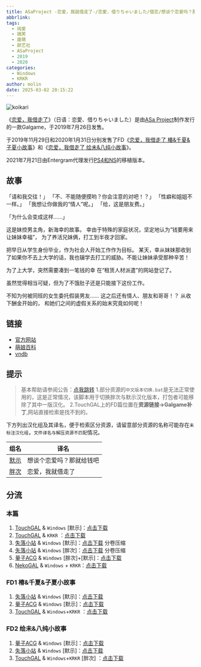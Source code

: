 ```yaml
---
title: ASaProject -恋爱，我就借走了-/恋愛、借りちゃいました/借恋/想谈个恋爱吗？那就给钱吧
abbrlink:
tags:
  - 纯爱
  - 搞笑
  - 废萌
  - 颜艺社
  - ASaProject
  - 2019
  - 2020
categories:
  - Windows
  - KRKR
author: molin
date: 2025-03-02 20:15:22
---
```


![koikari](https://static.saop.cc/vns/img/koikari.webp)

《[恋爱，我借走了](#本篇)》（日语：恋愛、借りちゃいました）是由[ASa Project](https://asa-pro.com/)制作发行的一款Galgame，于2019年7月26日发售。

于2019年11月29日和2020年1月31日分别发售了FD《[恋爱，我借走了 椿&千夏&子夏小故事](#fd1-椿千夏子夏小故事)》和《[恋爱，我借走了 绘未&八纯小故事](#fd2-绘未八纯小故事)》。

2021年7月21日由Entergram代理发行[PS4和NS](https://www.entergram.co.jp/koikari/)的移植版本。 


<!-- more -->

## 故事

「请和我交往！」
「不、不能随便摸哟？你会注意的对吧！？」
「性癖和姐姐不一样。」
「我想让你做我的“情人”呢。」
「给，这是朋友费。」

「为什么会变成这样……」

这是妹控男主角，新海幸的故事。
幸由于特殊的家庭状况，坚定地认为“钱要用来让妹妹幸福”，
为了养活兄妹俩，打工到半夜才回家。

把早日从学生身份毕业，作为社会人开始工作作为目标。
某天，幸从妹妹那收到了如果你不去上大学的话，我也辍学去打工的威胁。不能让妹妹承受那种辛苦！

为了上大学，突然需要凑到一笔钱的幸
在“租赁人材派遣”的网站登记了。

虽然觉得相当可疑，但为了不饿肚子还是只能接下这份工作。

不知为何被同班的女生委托假装男友……
这之后还有情人、朋友和哥哥！？
从收下酬金开始的，
和她们之间的虚假关系的始末究竟如何呢！

## 链接

- [官方网站](https://www.asa-pro.com/koikari/)
- [萌娘百科](https://mzh.moegirl.org.cn/%E6%81%8B%E7%88%B1%EF%BC%8C%E6%88%91%E5%80%9F%E8%B5%B0%E4%BA%86)
- [vndb](https://vndb.org/v25366)

## 提示

> 基本帮助请参阅公告：[点我跳转](/p/announcement/)
> 1.部分资源的`中文版本切换.bat`是无法正常使用的，这是正常情况，该脚本用于切换胖次与默示汉化版本，打包者可能移除了其中一版汉化。
> 2.TouchGAL上的FD篇位置在**资源链接->Galgame补丁**,网站直接检索是找不到的。

下方列出汉化组及其译名，便于检索区分资源，请留意部分资源的名称可能存在`未标注汉化组`，`文件译名与解压资源不匹配`情况。

| 组名                                                                                                                     | 译名           |
| ---------------------------------------------------------------------------------------------------------------------- | ------------ |
| [默示](http://tieba.baidu.com/f?kw=%E9%BB%99%E7%A4%BA&ie=utf-8)                                                          | 想谈个恋爱吗？那就给钱吧 |
| [胖次](https://bbs.zdfx.net/forum.php?mod=viewthread&tid=394920&highlight=%E6%88%91%E5%B0%B1%E5%80%9F%E8%B5%B0%E4%BA%86) | 恋爱，我就借走了     |

## 分流

### 本篇
1. [TouchGAL](https://www.touchgal.io/) & `Windows` [默示]：[点击下载](https://www.touchgal.io/f97ed1e8)
2. [TouchGAL](https://www.touchgal.io/) & `KRKR` ：[点击下载](https://www.touchgal.io/f97ed1e8)
3. [失落小站](https://www.shinnku.com/) & `Windows` [默示]：[点击下载](https://www.shinnku.com/api/download/0/win/想谈个恋爱吗‛？那就给钱吧‛／恋爱，我就借走了/默示汉化版/想谈恋爱吗‛？那就给钱吧(默示汉化-无码).7z.001) 分卷压缩
4. [失落小站](https://www.shinnku.com/) & `Windows` [胖次]：[点击下载](https://www.shinnku.com/api/download/0/win/想谈个恋爱吗‛？那就给钱吧‛／恋爱，我就借走了/胖次汉化版/恋爱，我就借走了(胖次汉化-无码).7z.001) 分卷压缩
5. [量子ACG](https://lzacg.org) & `Windows` [胖次]+[默示]：[点击下载](https://lzacg.org/3827)
6. [NekoGAL](https://www.nekogal.com/) & `Windows` + `KRKR`：[点击下载](https://www.nekogal.com/archives/454)

### FD1 椿&千夏&子夏小故事

1. [失落小站](https://www.shinnku.com/) & `Windows` [默示]：[点击下载](https://www.shinnku.com/api/download/0/win/想谈个恋爱吗‛？那就给钱吧_椿&千夏&小夏_迷你小剧场.7z)
2. [量子ACG](https://lzacg.org) & `Windows` [默示]：[点击下载](https://lzacg.org/5349)
3. [TouchGAL](https://www.touchgal.io/) & `Windows`+`KRKR` ：[点击下载](https://www.touchgal.io/f97ed1e8) 



### FD2 绘未&八纯小故事

1. [量子ACG](https://lzacg.org) & `Windows` [默示]：[点击下载](https://lzacg.org/5349)
2. [失落小站](https://www.shinnku.com/) & `Windows` [默示]：[点击下载](https://www.shinnku.com/api/download/0/win/想谈个恋爱吗‛？那就给钱吧_绘未&八纯_迷你小剧场.7z)
3. [TouchGAL](https://www.touchgal.io/) & `Windows`+`KRKR` [胖次] ：[点击下载](https://www.touchgal.io/f97ed1e8)



